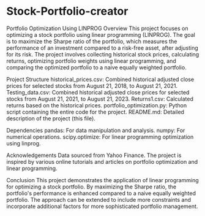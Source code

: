 # Stock-Portfolio-creator
Portfolio Optimization Using LINPROG
Overview
This project focuses on optimizing a stock portfolio using linear programming (LINPROG). The goal is to maximize the Sharpe ratio of the portfolio, which measures the performance of an investment compared to a risk-free asset, after adjusting for its risk. The project involves collecting historical stock prices, calculating returns, optimizing portfolio weights using linear programming, and comparing the optimized portfolio to a naive equally weighted portfolio.

Project Structure
historical_prices.csv: Combined historical adjusted close prices for selected stocks from August 21, 2018, to August 21, 2021.
Testing_data.csv: Combined historical adjusted close prices for selected stocks from August 21, 2021, to August 21, 2023.
Returns1.csv: Calculated returns based on the historical prices.
portfolio_optimization.py: Python script containing the entire code for the project.
README.md: Detailed description of the project (this file).

Dependencies
pandas: For data manipulation and analysis.
numpy: For numerical operations.
scipy.optimize: For linear programming optimization using linprog.

Acknowledgements
Data sourced from Yahoo Finance.
The project is inspired by various online tutorials and articles on portfolio optimization and linear programming.

Conclusion
This project demonstrates the application of linear programming for optimizing a stock portfolio. By maximizing the Sharpe ratio, the portfolio's performance is enhanced compared to a naive equally weighted portfolio. The approach can be extended to include more constraints and incorporate additional factors for more sophisticated portfolio management.

